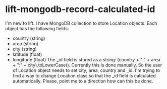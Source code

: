 lift-mongodb-record-calculated-id
=================================

I'm new to lift. I have MongoDB collection to store Location objects. Each object has the following fields:
- country (string)
- area (string)
- city (string)
- latitude (float)
- longitude (float)
The _id field is stored as a string: (country + ":" + area + ":" + city).toLowerCase().
Currently this is done manually. So the user of Location object needs to set city, area, country and _id.
I'm trying to find a way to change Location class so that the _id field is calculated automatically.
Please, point me to a direction how can this be done.
